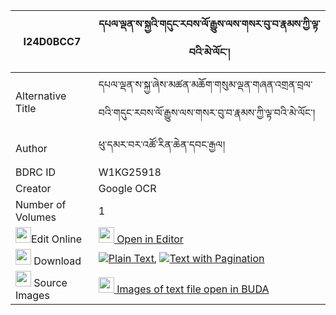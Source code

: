 |I24D0BCC7|དཔལ་ལྡན་ས་སྐྱའི་གདུང་རབས་ལོ་རྒྱུས་ལས་གསར་བུ་བ་རྣམས་ཀྱི་ལྟ་བའི་མེ་ལོང་། 
| --- | --- 
|Alternative Title |དཔལ་ལྡན་ས་སྐྱ་ཞེས་མཚན་མཆོག་གསུམ་ལྡན་གཞན་འགྲན་བྲལ་བའི་གདུང་རབས་ལོ་རྒྱུས་ལས་གསར་བུ་བ་རྣམས་ཀྱི་ལྟ་བའི་མེ་ལོང་།
|Author| ཕུ་དམར་བར་འཚོ་རིན་ཆེན་དབང་རྒྱལ།
|BDRC ID | W1KG25918
|Creator | Google OCR
|Number of Volumes| 1
|<img width="25" src="https://img.icons8.com/color/25/000000/edit-property.png">Edit Online| [<img width="25" src="https://avatars.githubusercontent.com/u/45091458?s=200&v=4"> Open in Editor](http://editor.openpecha.org/I24D0BCC7)
|<img width="25" src="https://img.icons8.com/fluent/48/000000/download-2.png"/>  Download | [![](https://img.icons8.com/color/20/000000/txt.png)Plain Text](https://github.com/Openpecha/I24D0BCC7/releases/download/v1/palden_sakya_i_dungrab_logyu_la_sa_sarbuwa_nam_kyi_tawa_i_melong_plain_P00028.zip), [![](https://img.icons8.com/color/20/000000/txt.png)Text with Pagination](https://github.com/Openpecha/I24D0BCC7/releases/download/v1/palden_sakya_i_dungrab_logyu_la_sa_sarbuwa_nam_kyi_tawa_i_melong_pages_P00028.zip)
|<img width="25" src="https://img.icons8.com/plasticine/100/000000/pictures-folder.png"/>  Source Images | [<img width="25" src="https://library.bdrc.io/icons/BUDA-small.svg"> Images of text file open in BUDA](https://library.bdrc.io/show/bdr:W1KG25918)